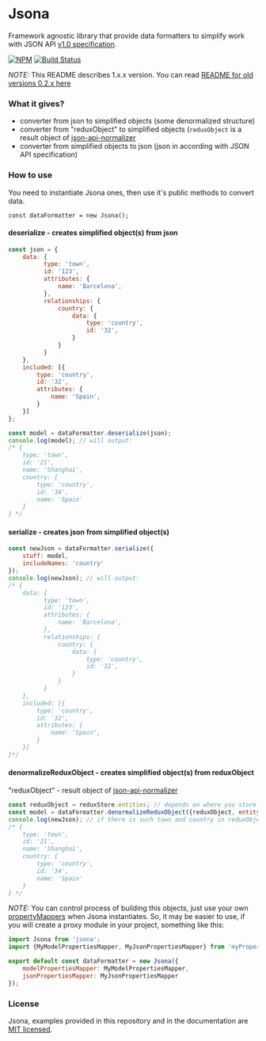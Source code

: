 # Jsona
Framework agnostic library that provide data formatters to simplify work with JSON API [v1.0 specification](http://jsonapi.org/format/1.0/).

[![NPM](https://img.shields.io/npm/v/jsona.svg)](https://www.npmjs.com/package/jsona/) [![Build Status](https://travis-ci.org/olosegres/jsona.svg?branch=master)](https://travis-ci.org/olosegres/jsona)

*NOTE:* This README describes 1.x.x version. You can read [README for old versions 0.2.x here](README_0_2.md)

### What it gives?
- converter from json to simplified objects (some denormalized structure)
- converter from "reduxObject" to simplified objects (`reduxObject` is a result object of [json-api-normalizer](https://github.com/yury-dymov/json-api-normalizer)
- converter from simplified objects to json (json in according with JSON API specification)

### How to use
You need to instantiate Jsona ones, then use it's public methods to convert data.
```
const dataFormatter = new Jsona();
```

#### deserialize - creates simplified object(s) from json
```javascript
const json = {
    data: {
          type: 'town',
          id: '123',
          attributes: {
              name: 'Barcelona',
          },
          relationships: {
              country: {
                  data: {
                      type: 'country',
                      id: '32',
                  }
              }
          }
    },
    included: [{
        type: 'country',
        id: '32',
        attributes: {
            name: 'Spain',
        }
    }]
};

const model = dataFormatter.deserialize(json);
console.log(model); // will output:
/* {
    type: 'town',
    id: '21',
    name: 'Shanghai',
    country: {
        type: 'country',
        id: '34',
        name: 'Spain'
    }
} */
```

#### serialize - creates json from simplified object(s)
```javascript
const newJson = dataFormatter.serialize({
    stuff: model,
    includeNames: 'country'
});
console.log(newJson); // will output:
/* {
    data: {
          type: 'town',
          id: '123',
          attributes: {
              name: 'Barcelona',
          },
          relationships: {
              country: {
                  data: {
                      type: 'country',
                      id: '32',
                  }
              }
          }
    },
    included: [{
        type: 'country',
        id: '32',
        attributes: {
            name: 'Spain',
        }
    }]
}*/
```

#### denormalizeReduxObject - creates simplified object(s) from reduxObject
"reduxObject" - result object of [json-api-normalizer](https://github.com/yury-dymov/json-api-normalizer)

```javascript
const reduxObject = reduxStore.entities; // depends on where you store it
const model = dataFormatter.denormalizeReduxObject({reduxObject, entityType: 'town', entityIds: '123'});
console.log(newJson); // if there is such town and country in reduxObject, it will output:
/* {
    type: 'town',
    id: '21',
    name: 'Shanghai',
    country: {
        type: 'country',
        id: '34',
        name: 'Spain'
    }
} */
```

*NOTE:* You can control process of building this objects, just use your own [propertyMappers](src/simplePropertyMappers.js) when Jsona instantiates.
So, it may be easier to use, if you will create a proxy module in your project, something like this:
```javascript
import Jsona from 'jsona';
import {MyModelPropertiesMapper, MyJsonPropertiesMapper} from 'myPropertyMappers';

export default const dataFormatter = new Jsona({
    modelPropertiesMapper: MyModelPropertiesMapper,
    jsonPropertiesMapper: MyJsonPropertiesMapper
});
```

### License
Jsona, examples provided in this repository and in the documentation are [MIT licensed](./LICENSE).